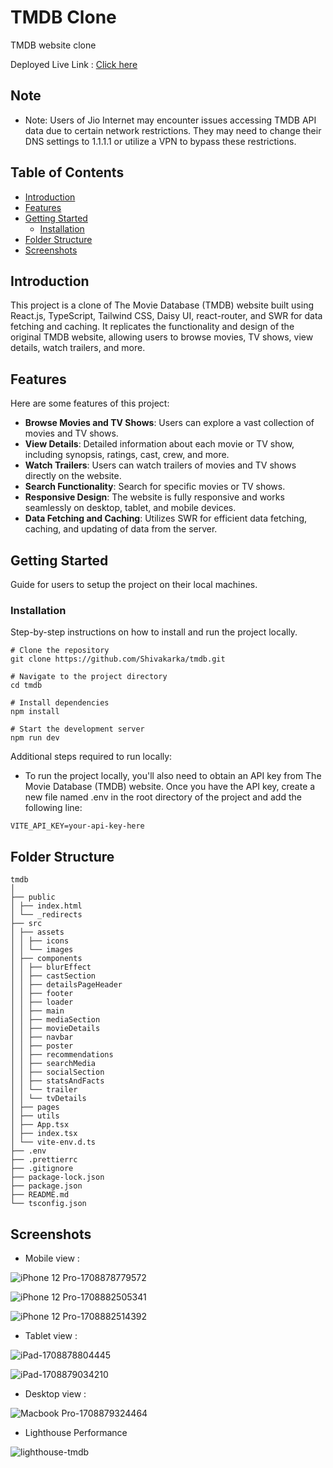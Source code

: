 # TMDB Clone

TMDB website clone

Deployed Live Link : [Click here](https://tmdb-clone-sk.vercel.app/)

## Note

- Note: Users of Jio Internet may encounter issues accessing TMDB API data due to certain network restrictions. They may need to change their DNS settings to 1.1.1.1 or utilize a VPN to bypass these restrictions.

## Table of Contents

- [Introduction](#introduction)
- [Features](#features)
- [Getting Started](#getting-started)
  - [Installation](#installation)
- [Folder Structure](#folder-structure)
- [Screenshots](#screenshots)

## Introduction

This project is a clone of The Movie Database (TMDB) website built using React.js, TypeScript, Tailwind CSS, Daisy UI, react-router, and SWR for data fetching and caching. It replicates the functionality and design of the original TMDB website, allowing users to browse movies, TV shows, view details, watch trailers, and more.

## Features

Here are some features of this project:

- **Browse Movies and TV Shows**: Users can explore a vast collection of movies and TV shows.
- **View Details**: Detailed information about each movie or TV show, including synopsis, ratings, cast, crew, and more.
- **Watch Trailers**: Users can watch trailers of movies and TV shows directly on the website.
- **Search Functionality**: Search for specific movies or TV shows.
- **Responsive Design**: The website is fully responsive and works seamlessly on desktop, tablet, and mobile devices.
- **Data Fetching and Caching**: Utilizes SWR for efficient data fetching, caching, and updating of data from the server.

## Getting Started

Guide for users to setup the project on their local machines.

### Installation

Step-by-step instructions on how to install and run the project locally.

```
# Clone the repository
git clone https://github.com/Shivakarka/tmdb.git

# Navigate to the project directory
cd tmdb

# Install dependencies
npm install

# Start the development server
npm run dev

```

Additional steps required to run locally:

- To run the project locally, you'll also need to obtain an API key from The Movie Database (TMDB) website. Once you have the API key, create a new file named .env in the root directory of the project and add the following line:

```
VITE_API_KEY=your-api-key-here
```

## Folder Structure

```
tmdb
│
├── public
│ ├── index.html
│ └── _redirects
├── src
│ ├── assets
│ │ ├── icons
│ │ └── images
│ ├── components
│ │ ├── blurEffect
│ │ ├── castSection
│ │ ├── detailsPageHeader
│ │ ├── footer
│ │ ├── loader
│ │ ├── main
│ │ ├── mediaSection
│ │ ├── movieDetails
│ │ ├── navbar
│ │ ├── poster
│ │ ├── recommendations
│ │ ├── searchMedia
│ │ ├── socialSection
│ │ ├── statsAndFacts
│ │ └── trailer
│ │ └── tvDetails
│ ├── pages
│ ├── utils
│ ├── App.tsx
│ ├── index.tsx
│ └── vite-env.d.ts
├── .env
├── .prettierrc
├── .gitignore
├── package-lock.json
├── package.json
├── README.md
└── tsconfig.json
```

## Screenshots

- Mobile view :

![iPhone 12 Pro-1708878779572](https://github.com/Shivakarka/tmdb/assets/64298475/7291e4cd-709a-46a1-ab3c-9777808b25cf)

![iPhone 12 Pro-1708882505341](https://github.com/Shivakarka/tmdb/assets/64298475/d9fa0d91-123e-4d8f-ae9d-efc501dbb6a8)

![iPhone 12 Pro-1708882514392](https://github.com/Shivakarka/tmdb/assets/64298475/63ef66af-2486-4a1d-9c08-bc867a312518)


- Tablet view :

![iPad-1708878804445](https://github.com/Shivakarka/tmdb/assets/64298475/e15ed477-b3dc-40cd-ba9e-694b4e539d0b)


![iPad-1708879034210](https://github.com/Shivakarka/tmdb/assets/64298475/110c2e8c-d5c0-4680-a676-1725e65f5cd5)


- Desktop view :

![Macbook Pro-1708879324464](https://github.com/Shivakarka/tmdb/assets/64298475/e99b5953-4c3e-4be0-a430-95bf4d127b0a)


- Lighthouse Performance

![lighthouse-tmdb](https://github.com/Shivakarka/tmdb/assets/64298475/37a2ad63-2973-41d6-90fc-8e82dfea3a99)


